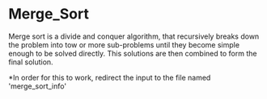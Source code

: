 # Merge_Sort
Merge sort is a divide and conquer algorithm, that recursively breaks down the problem into tow or more sub-problems     until they become simple enough to be solved directly. This solutions are then combined to form the final solution.

*In order for this to work, redirect the input to the file named 'merge_sort_info'
